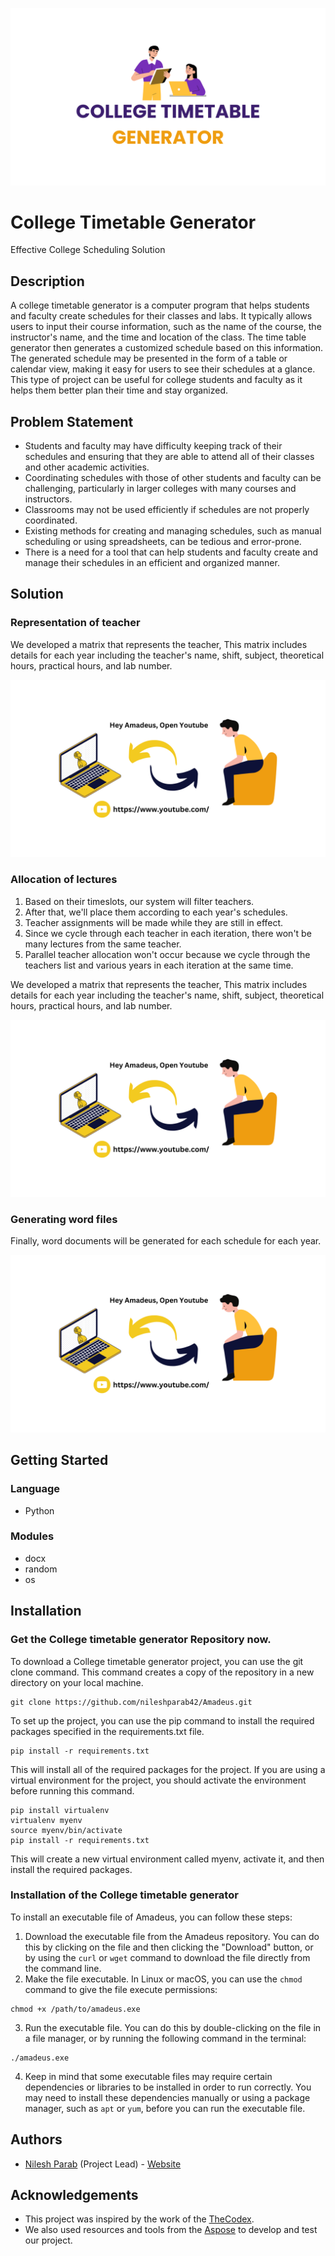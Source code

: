 ![Cover image](https://github.com/nileshparab42/Automation/blob/master/College%20Time%20Table%20Generator/Assets/TG-Cover.png)

# College Timetable Generator

Effective College Scheduling Solution

## Description

A college timetable generator is a computer program that helps students and faculty create schedules for their classes and labs. It typically allows users to input their course information, such as the name of the course, the instructor's name, and the time and location of the class. The time table generator then generates a customized schedule based on this information. The generated schedule may be presented in the form of a table or calendar view, making it easy for users to see their schedules at a glance. This type of project can be useful for college students and faculty as it helps them better plan their time and stay organized.
 
## Problem Statement

- Students and faculty may have difficulty keeping track of their schedules and ensuring that they are able to attend all of their classes and other academic activities.
- Coordinating schedules with those of other students and faculty can be challenging, particularly in larger colleges with many courses and instructors.
- Classrooms may not be used efficiently if schedules are not properly coordinated.
- Existing methods for creating and managing schedules, such as manual scheduling or using spreadsheets, can be tedious and error-prone.
- There is a need for a tool that can help students and faculty create and manage their schedules in an efficient and organized manner.

## Solution

### Representation of teacher

We developed a matrix that represents the teacher, This matrix includes details for each year including the teacher's name, shift, subject, theoretical hours, practical hours, and lab number.

![Teacher Matrix](https://github.com/nileshparab42/Amadeus/blob/master/assets/AD-Features.png)

### Allocation of lectures

1. Based on their timeslots, our system will filter teachers.
2. After that, we'll place them according to each year's schedules.
3. Teacher assignments will be made while they are still in effect.
4. Since we cycle through each teacher in each iteration, there won't be many lectures from the same teacher.
5. Parallel teacher allocation won't occur because we cycle through the teachers list and various years in each iteration at the same time.

We developed a matrix that represents the teacher, This matrix includes details for each year including the teacher's name, shift, subject, theoretical hours, practical hours, and lab number.

![Allocation strategy](https://github.com/nileshparab42/Amadeus/blob/master/assets/AD-Features.png)

### Generating word files

Finally, word documents will be generated for each schedule for each year.

![Word format](https://github.com/nileshparab42/Amadeus/blob/master/assets/AD-Features.png)

## Getting Started

### Language

* Python

### Modules

* docx
* random
* os

## Installation

### Get the College timetable generator Repository now.

To download a College timetable generator project, you can use the git clone command. This command creates a copy of the repository in a new directory on your local machine.
```
git clone https://github.com/nileshparab42/Amadeus.git
```
To set up the project, you can use the pip command to install the required packages specified in the requirements.txt file.
```
pip install -r requirements.txt
```
This will install all of the required packages for the project. If you are using a virtual environment for the project, you should activate the environment before running this command.
```
pip install virtualenv
virtualenv myenv
source myenv/bin/activate
pip install -r requirements.txt
```
This will create a new virtual environment called myenv, activate it, and then install the required packages.

### Installation of the College timetable generator 
To install an executable file of Amadeus, you can follow these steps:

1. Download the executable file from the Amadeus repository. You can do this by clicking on the file and then clicking the "Download" button, or by using the `curl` or `wget` command to download the file directly from the command line.
2. Make the file executable. In Linux or macOS, you can use the `chmod` command to give the file execute permissions:
```
chmod +x /path/to/amadeus.exe
```
3. Run the executable file. You can do this by double-clicking on the file in a file manager, or by running the following command in the terminal:
```
./amadeus.exe
```
4. Keep in mind that some executable files may require certain dependencies or libraries to be installed in order to run correctly. You may need to install these dependencies manually or using a package manager, such as `apt` or `yum`, before you can run the executable file.

## Authors

- [Nilesh Parab](https://github.com/nileshparab42) (Project Lead) - [Website](https://nileshparab10.blogspot.com/)
  

## Acknowledgements

- This project was inspired by the work of the [TheCodex](https://www.youtube.com/@TheCodex).
- We also used resources and tools from the [Aspose](https://blog.aspose.com/words/create-word-documents-using-python/) to develop and test our project.
